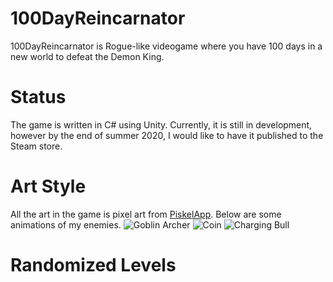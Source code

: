 # 100DayReincarnator
100DayReincarnator is Rogue-like videogame where you have 100 days in a new world to defeat the Demon King.
# Status
The game is written in C# using Unity. Currently, it is still in development, however by the end of summer 2020, I would like to have it published to the Steam store.
# Art Style
All the art in the game is pixel art from [PiskelApp](https://www.piskelapp.com/).
Below are some animations of my enemies.
![Goblin Archer](https://media.giphy.com/media/hvkdMUOibDy1Z0Pdx4/giphy.gif)
![Coin](https://media.giphy.com/media/iiWDN8BYeTHkhnpQkb/giphy.gif)
![Charging Bull](https://media.giphy.com/media/U4FvgIEgudBiduO9uS/giphy.gif)
# Randomized Levels

